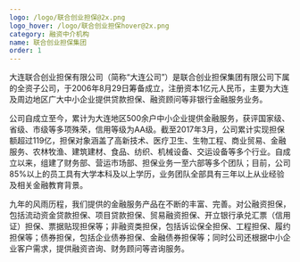 ```yaml
---
logo: /logo/联合创业担保@2x.png
logo_hover: /logo/联合创业担保hover@2x.png
category: 融资中介机构
name: 联合创业担保集团
order: 1
---
```


大连联合创业担保有限公司（简称“大连公司”）是联合创业担保集团有限公司下属的全资子公司，于2006年8月29日筹备成立，注册资本1亿元人民币，主要为大连及周边地区广大中小企业提供贷款担保、融资顾问等非银行金融服务业务。

公司自成立至今，累计为大连地区500余户中小企业提供金融服务，获评国家级、省级、市级等多项殊荣，信用等级为AA级。截至2017年3月，公司累计实现担保额超过119亿，担保对象涵盖了高新技术、医疗卫生、生物工程、商业贸易、金融服务、农林牧渔、建筑建材、食品、纺织、机械设备、交运设备等多个行业。自成立以来，组建了财务部、营运市场部、担保业务一至六部等多个团队；目前，公司85%以上的员工具有大学本科及以上学历，业务团队全部具有三年以上从业经验及相关金融教育背景。

九年的风雨历程，我们提供的金融服务产品在不断的丰富、完善。对公融资担保，包括流动资金贷款担保、项目贷款担保、贸易融资担保、开立银行承兑汇票（信用证）担保、票据贴现担保等；非融资类担保，包括诉讼保全担保、工程担保、履约担保等；债券担保，包括企业债券担保、金融债券担保等；同时公司还根据中小企业客户需求，提供融资咨询、财务顾问等咨询服务。
